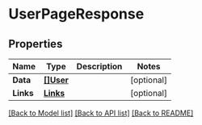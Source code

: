 # UserPageResponse

## Properties

Name | Type | Description | Notes
------------ | ------------- | ------------- | -------------
**Data** | [**[]User**](User.md) |  | [optional] 
**Links** | [**Links**](Links.md) |  | [optional] 

[[Back to Model list]](../README.md#documentation-for-models) [[Back to API list]](../README.md#documentation-for-api-endpoints) [[Back to README]](../README.md)


